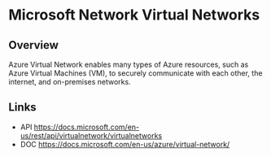 # Microsoft Network Virtual Networks

## Overview
Azure Virtual Network enables many types of Azure resources, such as Azure Virtual Machines (VM), to securely communicate with each other, the internet, and on-premises networks. 

## Links
- API https://docs.microsoft.com/en-us/rest/api/virtualnetwork/virtualnetworks
- DOC https://docs.microsoft.com/en-us/azure/virtual-network/